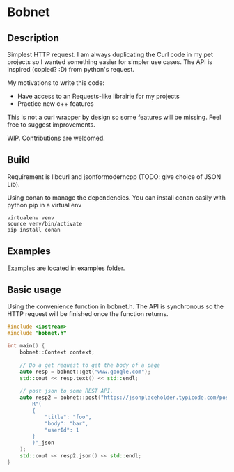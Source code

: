 # Bobnet 

## Description
Simplest HTTP request. I am always duplicating the Curl code in my pet projects so I wanted something easier for
simpler use cases. The API is inspired (copied? :D) from python's request.

My motivations to write this code:
- Have access to an Requests-like librairie for my projects
- Practice new c++ features
 
 This is not a curl wrapper by design so some features will be missing. Feel free to 
 suggest improvements.
 
WIP. Contributions are welcomed.

## Build

Requirement is libcurl and jsonformoderncpp (TODO: give choice of JSON Lib).
 
 Using conan to manage the dependencies. You can install conan easily with python pip
 in a virtual env
 ```shell
 virtualenv venv
 source venv/bin/activate
 pip install conan
```

## Examples

Examples are located in examples folder.

## Basic usage

Using the convenience function in bobnet.h. The API is synchronous so the HTTP request
will be finished once the function returns.
```cpp
#include <iostream>
#include "bobnet.h"

int main() {
    bobnet::Context context;
    
    // Do a get request to get the body of a page
    auto resp = bobnet::get("www.google.com");
    std::cout << resp.text() << std::endl;
    
    // post json to some REST API.
    auto resp2 = bobnet::post("https://jsonplaceholder.typicode.com/posts",
        R"(
        {
            "title": "foo",
            "body": "bar",
            "userId": 1    
        }
        )"_json
    );
    std::cout << resp2.json() << std::endl;
}
```
